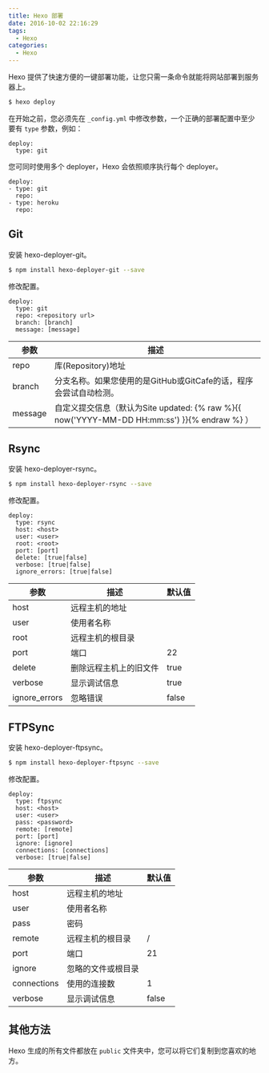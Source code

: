 ```yaml
---
title: Hexo 部署
date: 2016-10-02 22:16:29
tags:
  - Hexo
categories:
  - Hexo
---
```


Hexo 提供了快速方便的一键部署功能，让您只需一条命令就能将网站部署到服务器上。
```bash
$ hexo deploy
```
在开始之前，您必须先在 `_config.yml` 中修改参数，一个正确的部署配置中至少要有 `type` 参数，例如：
```
deploy:
  type: git
```
您可同时使用多个 deployer，Hexo 会依照顺序执行每个 deployer。
```
deploy:
- type: git
  repo:
- type: heroku
  repo:
```
<!--more-->

## Git

安装 hexo-deployer-git。
```bash
$ npm install hexo-deployer-git --save
```
修改配置。
```
deploy:
  type: git
  repo: <repository url>
  branch: [branch]
  message: [message]
```

| 参数 | 描述 |
|------|------|
| repo | 库(Repository)地址 |
| branch | 分支名称。如果您使用的是GitHub或GitCafe的话，程序会尝试自动检测。 |
| message | 自定义提交信息（默认为Site updated: {% raw %}{{ now('YYYY-MM-DD HH:mm:ss') }}{% endraw %} ） |

## Rsync

安装 hexo-deployer-rsync。
```bash
$ npm install hexo-deployer-rsync --save
```
修改配置。
```
deploy:
  type: rsync
  host: <host>
  user: <user>
  root: <root>
  port: [port]
  delete: [true|false]
  verbose: [true|false]
  ignore_errors: [true|false]
```

| 参数 | 描述 | 默认值 |
|------|------|--------|
| host | 远程主机的地址 | |
| user | 使用者名称 | |
| root | 远程主机的根目录 | |
| port | 端口 | 22 |
| delete | 删除远程主机上的旧文件 | true |
| verbose | 显示调试信息 | true |
| ignore_errors | 忽略错误 | false |

## FTPSync

安装 hexo-deployer-ftpsync。
```bash
$ npm install hexo-deployer-ftpsync --save
```
修改配置。
```
deploy:
  type: ftpsync
  host: <host>
  user: <user>
  pass: <password>
  remote: [remote]
  port: [port]
  ignore: [ignore]
  connections: [connections]
  verbose: [true|false]
```

| 参数 | 描述 | 默认值 |
|------|------|--------|
| host | 远程主机的地址 | |
| user | 使用者名称 | |
| pass | 密码 | |
| remote | 远程主机的根目录 | / |
| port | 端口 | 21 |
| ignore | 忽略的文件或根目录 | |
| connections | 使用的连接数 | 1 |
| verbose | 显示调试信息 | false |

## 其他方法

Hexo 生成的所有文件都放在 `public` 文件夹中，您可以将它们复制到您喜欢的地方。
